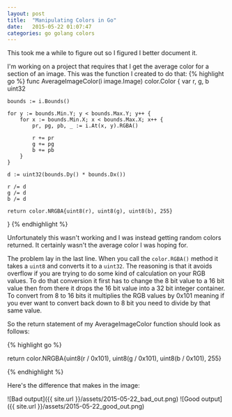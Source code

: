 ```yaml
---
layout: post
title:  "Manipulating Colors in Go"
date:   2015-05-22 01:07:47
categories: go golang colors 
---
```


This took me a while to figure out so I figured I better document it. 

I'm working on a project that requires that I get the average color for a section of an image. This was the function I created to do that:
{% highlight go %}
func AverageImageColor(i image.Image) color.Color {
	var r, g, b uint32

	bounds := i.Bounds()

	for y := bounds.Min.Y; y < bounds.Max.Y; y++ {
		for x := bounds.Min.X; x < bounds.Max.X; x++ {
			pr, pg, pb, _ := i.At(x, y).RGBA()

			r += pr
			g += pg
			b += pb
		}
	}

	d := uint32(bounds.Dy() * bounds.Dx())

	r /= d
	g /= d
	b /= d

	return color.NRGBA{uint8(r), uint8(g), uint8(b), 255}
}
{% endhighlight %}

Unfortunately this wasn't working and I was instead getting random colors returned. It certainly wasn't the average color I was hoping for. 

The problem lay in the last line. When you call the `color.RGBA()` method it takes a `uint8` and converts it to a `uint32`. The reasoning is that it avoids overflow if you are trying to do some kind of calculation on your RGB values. To do that conversion it first has to change the 8 bit value to a 16 bit value then from there it drops the 16 bit value into a 32 bit integer container. To convert from 8 to 16 bits it multiplies the RGB values by 0x101 meaning if you ever want to convert back down to 8 bit you need to divide by that same value. 

So the return statement of my AverageImageColor function should look as follows:

{% highlight go %}

return color.NRGBA{uint8(r / 0x101), uint8(g / 0x101), uint8(b / 0x101), 255}

{% endhighlight %}

Here's the difference that makes in the image:

![Bad output]({{ site.url }}/assets/2015-05-22_bad_out.png)
![Good output]({{ site.url }}/assets/2015-05-22_good_out.png)
